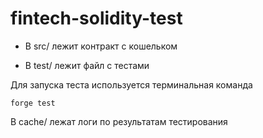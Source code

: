 # fintech-solidity-test

- В src/ лежит контракт с кошельком

- В test/ лежит файл с тестами

Для запуска теста используется терминальная команда

`forge test`

В cache/ лежат логи по результатам тестирования
